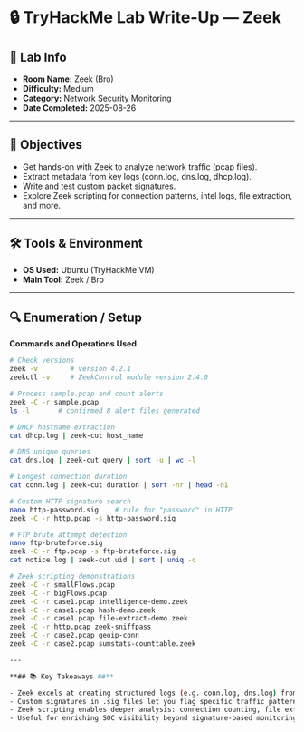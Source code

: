 # 🔒 TryHackMe Lab Write-Up — Zeek

## 🧾 Lab Info
- **Room Name:** Zeek (Bro)
- **Difficulty:** Medium  
- **Category:** Network Security Monitoring  
- **Date Completed:** 2025-08-26

---

## 🎯 Objectives
- Get hands-on with Zeek to analyze network traffic (pcap files).  
- Extract metadata from key logs (conn.log, dns.log, dhcp.log).  
- Write and test custom packet signatures.  
- Explore Zeek scripting for connection patterns, intel logs, file extraction, and more.

---

## 🛠️ Tools & Environment
- **OS Used:** Ubuntu (TryHackMe VM)  
- **Main Tool:** Zeek / Bro  

---

## 🔍 Enumeration / Setup

**Commands and Operations Used**
```bash
# Check versions
zeek -v        # version 4.2.1
zeekctl -v     # ZeekControl module version 2.4.0

# Process sample.pcap and count alerts
zeek -C -r sample.pcap
ls -l       # confirmed 8 alert files generated

# DHCP hostname extraction
cat dhcp.log | zeek-cut host_name

# DNS unique queries
cat dns.log | zeek-cut query | sort -u | wc -l

# Longest connection duration
cat conn.log | zeek-cut duration | sort -nr | head -n1

# Custom HTTP signature search
nano http-password.sig    # rule for "password" in HTTP
zeek -C -r http.pcap -s http-password.sig

# FTP brute attempt detection
nano ftp-bruteforce.sig
zeek -C -r ftp.pcap -s ftp-bruteforce.sig
cat notice.log | zeek-cut uid | sort | uniq -c

# Zeek scripting demonstrations
zeek -C -r smallFlows.pcap
zeek -C -r bigFlows.pcap
zeek -C -r case1.pcap intelligence-demo.zeek
zeek -C -r case1.pcap hash-demo.zeek
zeek -C -r case1.pcap file-extract-demo.zeek
zeek -C -r http.pcap zeek-sniffpass
zeek -C -r case2.pcap geoip-conn
zeek -C -r case2.pcap sumstats-counttable.zeek

---

**## 📚 Key Takeaways ##**

- Zeek excels at creating structured logs (e.g. conn.log, dns.log) from packet captures.
- Custom signatures in .sig files let you flag specific traffic patterns (like HTTP passwords or FTP brute force attempts).
- Zeek scripting enables deeper analysis: connection counting, file extraction, geolocation, intel logging.
- Useful for enriching SOC visibility beyond signature-based monitoring (e.g., Snort), with comprehensive flow and metadata logs.
